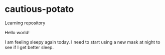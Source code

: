 # cautious-potato
Learning repository

Hello world!

I am feeling sleepy again today.  I need to start using a new mask at night to see if I get better sleep.
